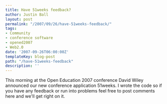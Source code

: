 ```yaml
---
title: Have 51weeks feedback?
author: Justin Ball
layout: post
permalink: "/2007/09/26/have-51weeks-feedback/"
tags:
- Community
- conference software
- opened2007
- Web2.0
date: '2007-09-26T06:00:00Z'
templateKey: blog-post
path: "/have-51weeks-feedback"
description: ''
---
```


This morning at the Open Education 2007 conference David Wiley announced our new conference application 51weeks. I wrote the code so if you have any feedback or run into problems feel free to post comments here and we'll get right on it.
